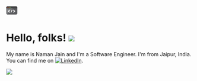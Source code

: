 <img src="https://raw.githubusercontent.com/Naman27/Naman27/master/source.gif" width="30px">


# Hello, folks! <img src="https://raw.githubusercontent.com/MartinHeinz/MartinHeinz/master/wave.gif" width="30px">

<!-- Actual text -->

My name is Naman Jain and I'm a Software Engineer. I'm from Jaipur, India. You can find me on [![LinkedIn][2.2]][2].

<!-- Icons -->


[2.2]: https://raw.githubusercontent.com/MartinHeinz/MartinHeinz/master/linkedin-3-16.png (Naman Jain)

<!-- Links to your social media accounts -->


[2]: https://www.linkedin.com/in/namanjain27/


![](https://img.shields.io/badge/Code-Java-informational?style=flat&logo=Java&logoColor=white&color=blue)

